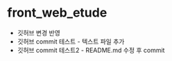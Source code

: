 # front_web_etude
- 깃허브 변경 반영
- 깃허브 commit 테스트 - 텍스트 파일 추가
- 깃허브 commit 테스트2 - README.md 수정 후 commit